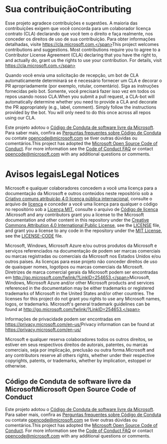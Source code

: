 # <a name="contributing"></a><span data-ttu-id="8cb87-101">Sua contribuição</span><span class="sxs-lookup"><span data-stu-id="8cb87-101">Contributing</span></span>

<span data-ttu-id="8cb87-p101">Esse projeto agradece contribuições e sugestões.  A maioria das contribuições exigem que você concorda para um colaborador licença contrato (CLA) declarando que você tem o direito e faça realmente, nos conceder os direitos de uso de sua contribuição. Para obter informações detalhadas, visite https://cla.microsoft.com.</span><span class="sxs-lookup"><span data-stu-id="8cb87-p101">This project welcomes contributions and suggestions.  Most contributions require you to agree to a Contributor License Agreement (CLA) declaring that you have the right to, and actually do, grant us the rights to use your contribution. For details, visit https://cla.microsoft.com.</span></span>

<span data-ttu-id="8cb87-p102">Quando você envia uma solicitação de recepção, um bot de CLA automaticamente determinará se é necessário fornecer um CLA e decorar o PR apropriadamente (por exemplo, rotular, comentário). Siga as instruções fornecidas pelo bot. Somente, você precisará fazer isso vez em todos os repos usando nosso CLA.</span><span class="sxs-lookup"><span data-stu-id="8cb87-p102">When you submit a pull request, a CLA-bot will automatically determine whether you need to provide a CLA and decorate the PR appropriately (e.g., label, comment). Simply follow the instructions provided by the bot. You will only need to do this once across all repos using our CLA.</span></span>

<span data-ttu-id="8cb87-p103">Este projeto adotou o [Código de Conduta de software livre da Microsoft](https://opensource.microsoft.com/codeofconduct/). Para saber mais, confira as [Perguntas frequentes sobre Código de Conduta](https://opensource.microsoft.com/codeofconduct/faq/) ou contate [opencode@microsoft.com](mailto:opencode@microsoft.com) se tiver outras dúvidas ou comentários.</span><span class="sxs-lookup"><span data-stu-id="8cb87-p103">This project has adopted the [Microsoft Open Source Code of Conduct](https://opensource.microsoft.com/codeofconduct/). For more information see the [Code of Conduct FAQ](https://opensource.microsoft.com/codeofconduct/faq/) or contact [opencode@microsoft.com](mailto:opencode@microsoft.com) with any additional questions or comments.</span></span>

# <a name="legal-notices"></a><span data-ttu-id="8cb87-110">Avisos legais</span><span class="sxs-lookup"><span data-stu-id="8cb87-110">Legal Notices</span></span>

<span data-ttu-id="8cb87-111">Microsoft e qualquer colaboradores concedem a você uma licença para a documentação da Microsoft e outros conteúdos neste repositório sob a [Criativo comuns atribuição 4.0 licença pública internacional](https://creativecommons.org/licenses/by/4.0/legalcode), consulte o arquivo de [licença](LICENSE) e conceder a você uma licença para qualquer o código no repositório sob a [Licença MIT](https://opensource.org/licenses/MIT), consulte o arquivo de [Código de licença](LICENSE-CODE) .</span><span class="sxs-lookup"><span data-stu-id="8cb87-111">Microsoft and any contributors grant you a license to the Microsoft documentation and other content in this repository under the [Creative Commons Attribution 4.0 International Public License](https://creativecommons.org/licenses/by/4.0/legalcode), see the [LICENSE](LICENSE) file, and grant you a license to any code in the repository under the [MIT License](https://opensource.org/licenses/MIT), see the [LICENSE-CODE](LICENSE-CODE) file.</span></span>

<span data-ttu-id="8cb87-p104">Microsoft, Windows, Microsoft Azure e/ou outros produtos da Microsoft e serviços referenciados na documentação de podem ser marcas comerciais ou marcas registradas ou comerciais da Microsoft nos Estados Unidos e/ou outros países. As licenças para esse projeto não conceder direitos de uso de quaisquer nomes, logotipos ou marcas comerciais da Microsoft. Diretrizes de marca comercial gerais da Microsoft podem ser encontradas em http://go.microsoft.com/fwlink/?LinkID=254653.</span><span class="sxs-lookup"><span data-stu-id="8cb87-p104">Microsoft, Windows, Microsoft Azure and/or other Microsoft products and services referenced in the documentation may be either trademarks or registered trademarks of Microsoft in the United States and/or other countries. The licenses for this project do not grant you rights to use any Microsoft names, logos, or trademarks. Microsoft's general trademark guidelines can be found at http://go.microsoft.com/fwlink/?LinkID=254653.</span></span>

<span data-ttu-id="8cb87-115">Informações de privacidade podem ser encontradas em https://privacy.microsoft.com/en-us/</span><span class="sxs-lookup"><span data-stu-id="8cb87-115">Privacy information can be found at https://privacy.microsoft.com/en-us/</span></span>

<span data-ttu-id="8cb87-116">Microsoft e qualquer reserva colaboradores todos os outros direitos, se estiver em seus respectivos direitos de autorais, patentes, ou marcas comerciais, seja por implicação, preclusão ou outra forma.</span><span class="sxs-lookup"><span data-stu-id="8cb87-116">Microsoft and any contributors reserve all others rights, whether under their respective copyrights, patents, or trademarks, whether by implication, estoppel or otherwise.</span></span>

## <a name="microsoft-open-source-code-of-conduct"></a><span data-ttu-id="8cb87-117">Código de Conduta de software livre da Microsoft</span><span class="sxs-lookup"><span data-stu-id="8cb87-117">Microsoft Open Source Code of Conduct</span></span>
<span data-ttu-id="8cb87-p105">Este projeto adotou o [Código de Conduta de software livre da Microsoft](https://opensource.microsoft.com/codeofconduct/). Para saber mais, confira as [Perguntas frequentes sobre Código de Conduta](https://opensource.microsoft.com/codeofconduct/faq/) ou contate [opencode@microsoft.com](mailto:opencode@microsoft.com) se tiver outras dúvidas ou comentários.</span><span class="sxs-lookup"><span data-stu-id="8cb87-p105">This project has adopted the [Microsoft Open Source Code of Conduct](https://opensource.microsoft.com/codeofconduct/). For more information see the [Code of Conduct FAQ](https://opensource.microsoft.com/codeofconduct/faq/) or contact [opencode@microsoft.com](mailto:opencode@microsoft.com) with any additional questions or comments.</span></span>
